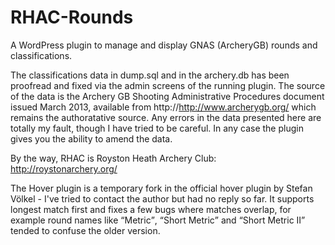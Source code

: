 RHAC-Rounds
===========

A WordPress plugin to manage and display GNAS (ArcheryGB) rounds and classifications.

The classifications data in dump.sql and in the archery.db has been proofread and fixed via the admin screens of the running plugin.
The source of the data is the Archery GB Shooting Administrative Procedures document issued March 2013, available from http://http://www.archerygb.org/
which remains the authoratative
source. Any errors in the data presented here are totally my fault, though I have tried to be careful.
In any case the plugin gives you the ability to amend the data.

By the way, RHAC is Royston Heath Archery Club: http://roystonarchery.org/

The Hover plugin is a temporary fork in the official hover plugin by Stefan V&ouml;lkel - I've tried to contact the author but had no reply so far.
It supports longest match first and fixes a few bugs where matches overlap, for example round names like <q>Metric</q>, <q>Short Metric</q> and
<q>Short Metric II</q> tended to confuse the older version.
